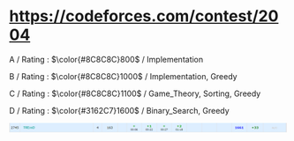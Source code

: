 # https://codeforces.com/contest/2004

A / Rating : $\color{#8C8C8C}800$ / Implementation

B / Rating : $\color{#8C8C8C}1000$ / Implementation, Greedy

C / Rating : $\color{#8C8C8C}1100$ / Game_Theory, Sorting, Greedy

D / Rating : $\color{#3162C7}1600$ / Binary_Search, Greedy

![My Image](https://github.com/kss418/Codeforces/blob/main/Images/Edu169.png)
